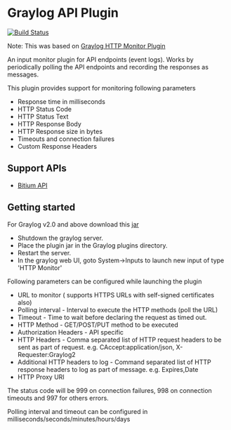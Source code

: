 # Graylog API Plugin

[![Build Status](https://travis-ci.org/srsalazar/graylog2-plugin-api.svg?branch=master)](https://travis-ci.org/srsalazar/graylog2-plugin-api)

Note: This was based on [Graylog HTTP Monitor Plugin](https://github.com/sivasamyk/graylog2-plugin-input-httpmonitor)

An input monitor plugin for API endpoints (event logs).
Works by periodically polling the API endpoints and recording the responses as messages.

This plugin provides support for monitoring following parameters

* Response time in milliseconds
* HTTP Status Code
* HTTP Status Text
* HTTP Response Body
* HTTP Response size in bytes
* Timeouts and connection failures
* Custom Response Headers

Support APIs
---------------
* [Bitium API](https://developer.bitium.com/authentication/)

Getting started
---------------
For Graylog v2.0 and above download this [jar](https://github.com/srsalazar/graylog2-plugin-api/releases/download/1.0.0/graylog2-plugin-api-1.0.0.jar)

* Shutdown the graylog server.
* Place the plugin jar in the Graylog plugins directory.
* Restart the server.
* In the graylog web UI, goto System->Inputs to launch new input of type 'HTTP Monitor'

Following parameters can be configured while launching the plugin

* URL to monitor ( supports HTTPS URLs with self-signed certificates also)
* Polling interval - Interval to execute the HTTP methods (poll the URL)
* Timeout - Time to wait before declaring the request as timed out.
* HTTP Method - GET/POST/PUT method to be executed
* Authorization Headers - API specific
* HTTP Headers - Comma separated list of HTTP request headers to be sent as part of request. e.g. CAccept:application/json, X-Requester:Graylog2
* Additional HTTP headers to log - Command separated list of HTTP response headers to log as part of message. e.g. Expires,Date
* HTTP Proxy URI

The status code will be 999 on connection failures, 998 on connection timeouts and 997 for others errors.

Polling interval and timeout can be configured in milliseconds/seconds/minutes/hours/days

